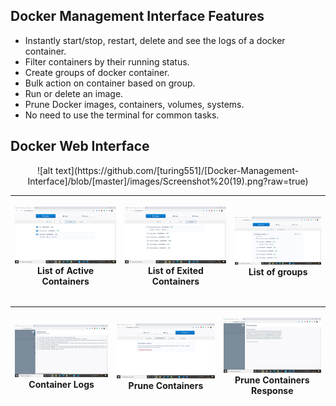 ## Docker Management Interface Features
- Instantly start/stop, restart, delete and see the logs of a docker container.
- Filter containers by their running status.
- Create groups of docker container.
- Bulk action on container based on group.
- Run or delete an image.
- Prune Docker images, containers, volumes, systems.
- No need to use the terminal for common tasks.

## Docker Web Interface
<p align="center">
![alt text](https://github.com/[turing551]/[Docker-Management-Interface]/blob/[master]/images/Screenshot%20(19).png?raw=true)
</p>


| <p align="center"><img src="https://github.com/Turing551/Docker-Management-Interface/blob/master/images/Screenshot%20(21).png"/><br/>List of Active Containers</p> |<p align="center"><img src="https://github.com/Turing551/Docker-Management-Interface/blob/master/images/Screenshot%20(22).png"/><br/>List of Exited Containers</p> | <p align="center"><img src="https://github.com/Turing551/Docker-Management-Interface/blob/master/images/Screenshot%20(20).png"/><br/>List of groups</p> |
|--|--|--|

| <p align="center"><img src="https://github.com/Turing551/Docker-Management-Interface/blob/master/images/Screenshot%20(25).png"/><br/>Container Logs</p> |<p align="center"><img src="https://github.com/Turing551/Docker-Management-Interface/blob/master/images/Screenshot%20(24).png"/><br/>Prune Containers</p> | <p align="center"><img src="https://github.com/Turing551/Docker-Management-Interface/blob/master/images/Screenshot%20(23).png"/><br/>Prune Containers Response</p> |
|--|--|--|



